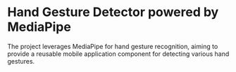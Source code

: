 # Hand Gesture Detector powered by MediaPipe

The project leverages MediaPipe for hand gesture recognition, aiming to provide a reusable mobile application component for detecting various hand gestures. 
